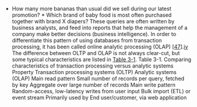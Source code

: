 *  How many more bananas than usual did we sell during our latest promotion? *  Which brand of baby food is most often purchased together with brand X diapers? 
These queries are often written by business analysts, and feed into reports that help the management
of a company make better decisions (business intelligence). In order to differentiate this pattern
of using databases from transaction processing, it has been called online analytic processing
(OLAP) [[47](ch03.html#Codd1993ww)].[iv](ch03.html#idm140605777918240)
The difference between OLTP and OLAP is not always clear-cut, but some typical characteristics are
listed in [Table 3-1](#tab_oltp_vs_olap). Table 3-1. Comparing characteristics of transaction processing versus analytic systems Property
Transaction processing systems (OLTP)
Analytic systems (OLAP) Main read pattern Small number of records per query, fetched by key Aggregate over large number of records Main write pattern Random-access, low-latency writes from user input Bulk import (ETL) or event stream Primarily used by End user/customer, via web application